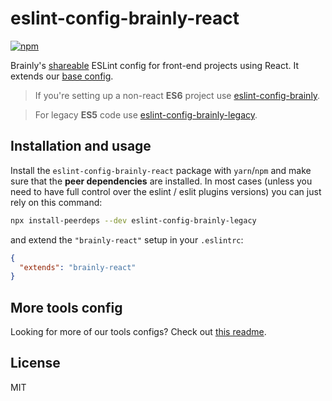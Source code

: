 # eslint-config-brainly-react

[![npm](https://img.shields.io/npm/v/eslint-config-brainly-react.svg)](https://www.npmjs.com/package/eslint-config-brainly-react)

Brainly's [shareable](https://eslint.org/docs/developer-guide/shareable-configs)
ESLint config for front-end projects using React. It extends our [base
config](https://github.com/brainly/frontend-tools-configs/tree/master/packages/eslint-config-brainly).

> If you're setting up a non-react **ES6** project use
> [eslint-config-brainly](https://github.com/brainly/frontend-tools-configs/tree/master/packages/eslint-config-brainly).

> For legacy **ES5** code use
> [eslint-config-brainly-legacy](https://github.com/brainly/frontend-tools-configs/tree/master/packages/eslint-config-brainly-legacy).

## Installation and usage

Install the `eslint-config-brainly-react` package with `yarn`/`npm` and make
sure that the **peer dependencies** are installed. In most cases (unless you
need to have full control over the eslint / eslit plugins versions) you can just
rely on this command:

```sh
npx install-peerdeps --dev eslint-config-brainly-legacy
```

and extend the `"brainly-react"` setup in your `.eslintrc`:

```json
{
  "extends": "brainly-react"
}
```

## More tools config

Looking for more of our tools configs? Check out [this
readme](https://github.com/brainly/frontend-tools-configs).

## License

MIT
